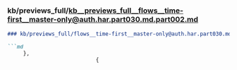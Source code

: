 ### kb/previews_full/kb__previews_full__flows__time-first__master-only@auth.har.part030.md.part002.md

```md
### kb/previews_full/flows__time-first__master-only@auth.har.part030.md (part 002)

```md
     },
                            {
                        
```

```

```
